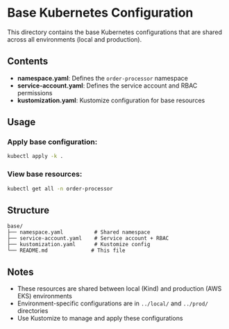 # Base Kubernetes Configuration

This directory contains the base Kubernetes configurations that are shared across all environments (local and production).

## Contents

- **namespace.yaml**: Defines the `order-processor` namespace
- **service-account.yaml**: Defines the service account and RBAC permissions
- **kustomization.yaml**: Kustomize configuration for base resources

## Usage

### Apply base configuration:
```bash
kubectl apply -k .
```

### View base resources:
```bash
kubectl get all -n order-processor
```

## Structure

```
base/
├── namespace.yaml          # Shared namespace
├── service-account.yaml    # Service account + RBAC
├── kustomization.yaml      # Kustomize config
└── README.md              # This file
```

## Notes

- These resources are shared between local (Kind) and production (AWS EKS) environments
- Environment-specific configurations are in `../local/` and `../prod/` directories
- Use Kustomize to manage and apply these configurations